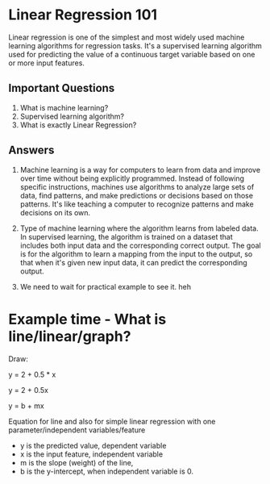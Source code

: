 # Linear Regression 101

Linear regression is one of the simplest and most widely used machine learning algorithms
for regression tasks. It's a supervised learning algorithm used for predicting the value
of a continuous target variable based on one or more input features.

## Important Questions ##

1.  What is machine learning?
2.  Supervised learning algorithm?
3.  What is exactly Linear Regression?

## Answers ##

1. Machine learning is a way for computers to learn from data and improve over time without being explicitly programmed.
Instead of following specific instructions, machines use algorithms to analyze large sets of data, find patterns, and make predictions or decisions based on those patterns. It's like teaching a computer to recognize patterns and make decisions on its own.


2. Type of machine learning where the algorithm learns from labeled data. In supervised learning, the algorithm is trained on a dataset that includes both input data and the corresponding correct output. The goal is for the algorithm to learn a mapping from the input to the output, so that when it's given new input data, it can predict the corresponding output.

3. We need to wait for practical example to see it. heh

# Example time - What is line/linear/graph?

Draw:

y = 2 + 0.5 * x

y = 2 + 0.5x

y = b + mx

Equation for line and also for simple linear regression with one parameter/independent variables/feature

- y is the predicted value, dependent variable
- x is the input feature, independent variable
- m is the slope (weight) of the line,
- b is the y-intercept, when independent variable is 0.




